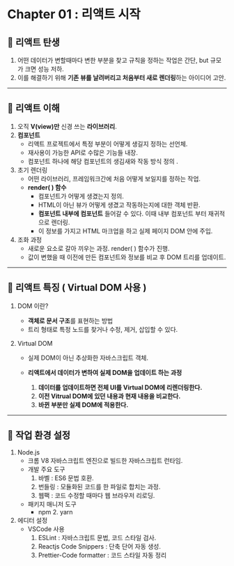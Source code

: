 # Chapter 01 : 리액트 시작

## 🎯 리액트 탄생

1. 어떤 데이터가 변할때마다 변한 부분을 찾고 규칙을 정하는 작업은 간단, but 규모가 크면 성능 저하.
2. 이를 해결하기 위해 **기존 뷰를 날려버리고 처음부터 새로 렌더링**하는 아이디어 고안.

<hr>

## 🎯 리액트 이해

1. 오직 **V(view)만** 신경 쓰는 **라이브러리**.
2. **컴포넌트**
   - 리액트 프로젝트에서 특정 부분이 어떻게 생길지 정하는 선언체.
   - 재사용이 가능한 API로 수많은 기능들 내장.
   - 컴포넌트 하나에 해당 컴포넌트의 생김새와 작동 방식 정의 .
3. 초기 렌더링
   - 어떤 라이브러리, 프레임워크간에 처음 어떻게 보일지를 정하는 작업.
   - **render( ) 함수**
     - 컴포넌트가 어떻게 생겼는지 정의.
     - HTML이 아닌 뷰가 어떻게 생겼고 작동하는지에 대한 객체 반환.
     - **컴포넌트 내부에 컴포넌트** 들어갈 수 있다. 이때 내부 컴포넌트 부터 재귀적으로 렌더링.
     - 이 정보를 가지고 HTML 마크업을 하고 실제 페이지 DOM 안에 주입.
4. 조화 과정
   - 새로운 요소로 갈아 끼우는 과정. render( ) 함수가 진행.
   - 값이 변했을 때 이전에 만든 컴포넌트와 정보를 비교 후 DOM 트리를 업데이트.

<hr>

## 🎯 리액트 특징 ( Virtual DOM 사용 )

1. DOM 이란?
   - **객체로 문서 구조**를 표현하는 방법
   - 트리 형태로 특정 노드를 찾거나 수정, 제거, 삽입할 수 있다.
2. Virtual DOM

   - 실제 DOM이 아닌 추상화한 자바스크립트 객체.
   - **리액트에서 데이터가 변하여 실제 DOM을 업데이트 하는 과정**

     1. **데이터를 업데이트하면 전체 UI를 Virtual DOM에 리렌더링한다.**
     2. **이전 Vitrual DOM에 있던 내용과 현재 내용을 비교한다.**
     3. **바뀐 부분만 실제 DOM에 적용한다.**

<hr>

## 🎯 작업 환경 설정

1. Node.js
   - 크롬 V8 자바스크립트 엔진으로 빌드한 자바스크립트 런타임.
   - 개발 주요 도구
     1. 바벨 : ES6 문법 호환.
     2. 번들링 : 모듈화된 코드를 한 파일로 합치는 과정.
     3. 웹팩 : 코드 수정할 때마다 웹 브라우저 리로딩.
   - 패키지 매니저 도구
     - npm 2. yarn
2. 에디터 설정
   - VSCode 사용
     1. ESLint : 자바스크립트 문법, 코드 스타일 검사.
     2. Reactjs Code Snippers : 단축 단어 자동 생성.
     3. Prettier-Code formatter : 코드 스타일 자동 정리
